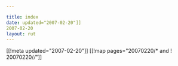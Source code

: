 ```yaml
---

title: index
date: updated="2007-02-20"]]
2007-02-20
layout: rut
---
```


[[!meta updated="2007-02-20"]]
[[!map pages="20070220/* and ! 20070220/*/*"]]

